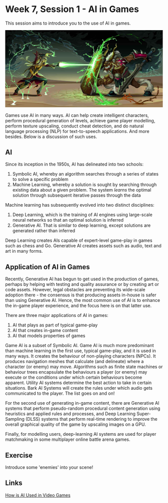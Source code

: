 # Week 7, Session 1 - AI in Games

This session aims to introduce you to the use of AI in games.

![Ai in Games](./images/aiGames.jpg)

Games use AI in many ways. AI can help create intelligent characters, perform procedural generation of levels, achieve game player modelling, perform texture upscaling, conduct cheat detection, and do natural language processing (NLP) for text-to-speech applications. And more besides. Below is a discussion of such uses.

## AI

Since its inception in the 1950s, AI has delineated into two schools:

1. Symbolic AI, whereby an algorithm searches through a series of states to solve a specific problem
2. Machine Learning, whereby a solution is sought by searching through existing data about a given problem. The system _learns_ the optimal solution through subsequent iterative passes through the data

Machine learning has subsequently evolved into two distinct disciplines:

1. Deep Learning, which is the training of AI engines using large-scale neural networks so that an optimal solution is inferred
2. Generative AI. That is similar to deep learning, except solutions are generated rather than inferred

Deep Learning creates AIs capable of expert-level game-play in games such as chess and Go. Generative AI creates assets such as audio, text and art in many forms.

## Application of AI in Games

Recently, Generative AI has begun to get used in the production of games, perhaps by helping with testing and quality assurance or by creating art or code assets. However, legal obstacles are preventing its wide-scale adoption there - the consensus is that producing assets in-house is safer than using Generative AI. Hence, the most common use of AI is to enhance the in-game player experience, and the focus here is on that latter use.

There are three major applications of AI in games:

1. AI that plays as part of typical game-play
2. AI that creates in-game content
3. AI that models properties of games

Game AI is a subset of Symbolic AI. Game AI is much more predominant than machine learning in the first use, typical game-play, and it is used in many ways. It creates the behaviour of non-playing characters (NPCs). It produces navigation meshes that calculate (and delineate) where a character (or enemy) may move. Algorithms such as finite state machines or behaviour trees encapsulate the behaviours a player (or enemy) may execute or the conditions under which certain behaviours become apparent. Utility AI systems determine the best action to take in certain situations. Bark AI Systems will create the rules under which audio gets communicated to the player. The list goes on and on!

For the second use of generating in-game content, there are Generative AI systems that perform pseudo-random procedural content generation using heuristics and applied rules and processes, and Deep Learning Super-Sampling (DLSS) systems that perform real-time rendering to improve the overall graphical quality of the game by upscaling images on a GPU.

Finally, for modelling users, deep-learning AI systems are used for player matchmaking in some multiplayer online battle arena games.

## Exercise

Introduce some 'enemies' into your scene!

## Links

[How is AI Used in Video Games](https://youtu.be/j3LW5no-5Ao?feature=shared)
